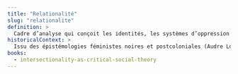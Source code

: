 ```yaml
---
title: "Relationalité"
slug: "relationalite"
definition: >
  Cadre d’analyse qui conçoit les identités, les systèmes d’oppression et les résistances comme interdépendants, dynamiques et contextuellement situés.
historicalContext: >
  Issu des épistémologies féministes noires et postcoloniales (Audre Lorde, Gloria Anzaldúa), ce concept rompt avec les approches fixistes ou hiérarchisées.
books:
  - intersectionality-as-critical-social-theory
---
```

